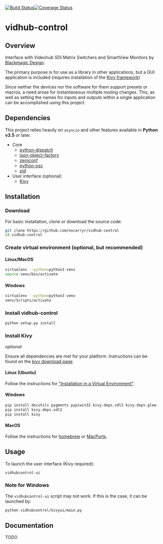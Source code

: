 [![Build Status](https://travis-ci.org/nocarryr/vidhub-control.svg?branch=master)](https://travis-ci.org/nocarryr/vidhub-control)[![Coverage Status](https://coveralls.io/repos/github/nocarryr/vidhub-control/badge.svg?branch=master)](https://coveralls.io/github/nocarryr/vidhub-control?branch=master)

# vidhub-control

## Overview

Interface with Videohub SDI Matrix Switchers and SmartView Monitors by
[Blackmagic Design](https://www.blackmagicdesign.com/).

The primary purpose is for use as a library in other applications, but a GUI
application is included (requires installation of the [Kivy framework](#install-kivy))

Since neither the devices nor the software for them support presets or macros,
a need arose for instantaneous multiple routing changes.  This, as well as
setting the names for inputs and outputs within a single application can be
accomplished using this project.

## Dependencies

This project relies heavily on `asyncio` and other features available in
**Python v3.5** or later.

* Core
  * [python-dispatch](https://pypi.org/project/python-dispatch/)
  * [json-object-factory](https://pypi.org/project/json-object-factory/)
  * [zeroconf](https://pypi.org/project/zeroconf/)
  * [python-osc](https://pypi.org/project/python-osc/)
  * [pid](https://pypi.org/project/pid/)
* User interface (optional)
  * [Kivy](http://kivy.org/)

## Installation

### Download

For basic installation, clone or download the source code:
```bash
git clone https://github.com/nocarryr/vidhub-control
cd vidhub-control
```

### Create virtual environment (optional, but recommended)

#### Linux/MacOS
```bash
virtualenv --python=python3 venv
source venv/bin/activate
```

#### Windows
```bash
virtualenv --python=python3 venv
venv/Scripts/activate
```

### Install vidhub-control

```bash
python setup.py install
```

### Install Kivy

*optional*

Ensure all dependencies are met for your platform. Instructions can be found
on the [kivy download page](https://kivy.org/#download)

#### Linux (Ubuntu)

Follow the instructions for ["Installation in a Virtual Environment"](https://kivy.org/docs/installation/installation-linux.html#installation-in-a-virtual-environment).

#### Windows

```bash
pip install docutils pygments pypiwin32 kivy.deps.sdl2 kivy.deps.glew
pip install kivy.deps.sdl2
pip install kivy
```

#### MacOS

Follow the instructions for [homebrew](https://kivy.org/docs/installation/installation-osx.html#using-homebrew-with-pip) or [MacPorts](https://kivy.org/docs/installation/installation-osx.html#using-macports-with-pip).

## Usage

To launch the user interface (Kivy required):

```bash
vidhubcontrol-ui
```

### Note for Windows

The `vidhubcontrol-ui` script may not work. If this is the case, it can be
launched by:
```bash
python vidhubcontrol/kivyui/main.py
```


## Documentation

TODO
